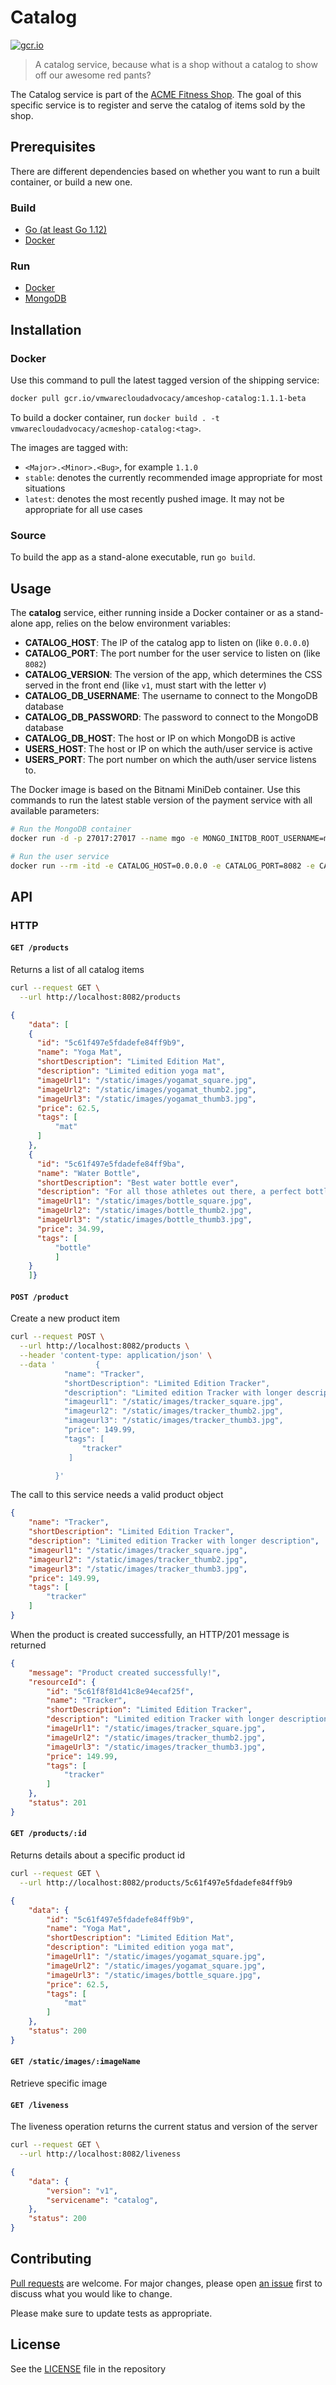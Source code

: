 # Catalog

[![gcr.io](https://img.shields.io/badge/gcr.io-v1.1.1--beta-orange?style=flat-square)](https://console.cloud.google.com/gcr/images/vmwarecloudadvocacy/GLOBAL/amceshop-catalog@sha256:de12574a7e9d62fe9e3f466a6687d78428f50c5143b49b7485947101858c2ae3/details?tab=info)

> A catalog service, because what is a shop without a catalog to show off our awesome red pants?

The Catalog service is part of the [ACME Fitness Shop](https://github.com/vmwarecloudadvocacy/acme_fitness_demo). The goal of this specific service is to register and serve the catalog of items sold by the shop.

## Prerequisites

There are different dependencies based on whether you want to run a built container, or build a new one.

### Build

* [Go (at least Go 1.12)](https://golang.org/dl/)
* [Docker](https://www.docker.com/docker-community)

### Run

* [Docker](https://www.docker.com/docker-community)
* [MongoDB](https://hub.docker.com/r/bitnami/mongodb)

## Installation

### Docker

Use this command to pull the latest tagged version of the shipping service:

```bash
docker pull gcr.io/vmwarecloudadvocacy/amceshop-catalog:1.1.1-beta
```

To build a docker container, run `docker build . -t vmwarecloudadvocacy/acmeshop-catalog:<tag>`.

The images are tagged with:

* `<Major>.<Minor>.<Bug>`, for example `1.1.0`
* `stable`: denotes the currently recommended image appropriate for most situations
* `latest`: denotes the most recently pushed image. It may not be appropriate for all use cases

### Source

To build the app as a stand-alone executable, run `go build`.

## Usage

The **catalog** service, either running inside a Docker container or as a stand-alone app, relies on the below environment variables:

* **CATALOG_HOST**: The IP of the catalog app to listen on (like `0.0.0.0`)
* **CATALOG_PORT**: The port number for the user service to listen on (like `8082`)
* **CATALOG_VERSION**: The version of the app, which determines the CSS served in the front end (like `v1`, must start with the letter _v_)
* **CATALOG_DB_USERNAME**: The username to connect to the MongoDB database
* **CATALOG_DB_PASSWORD**: The password to connect to the MongoDB database
* **CATALOG_DB_HOST**: The host or IP on which MongoDB is active
* **USERS_HOST**: The host or IP on which the auth/user service is active
* **USERS_PORT**: The port number on which the auth/user service listens to.

The Docker image is based on the Bitnami MiniDeb container. Use this commands to run the latest stable version of the payment service with all available parameters:

```bash
# Run the MongoDB container
docker run -d -p 27017:27017 --name mgo -e MONGO_INITDB_ROOT_USERNAME=mongoadmin -e MONGO_INITDB_ROOT_PASSWORD=secret -e MONGO_INITDB_DATABASE=acmefit gcr.io/vmwarecloudadvocacy/acmeshop-catalog-db

# Run the user service
docker run --rm -itd -e CATALOG_HOST=0.0.0.0 -e CATALOG_PORT=8082 -e CATALOG_VERSION=v1 -e CATALOG_DB_USERNAME=mongoadmin -e CATALOG_DB_PASSWORD=secret -e CATALOG_DB_HOST=0.0.0.0 -p 8082:8082 gcr.io/vmwarecloudadvocacy/acmeshop-catalog:1.2.0
```

## API

### HTTP

#### `GET /products`

Returns a list of all catalog items

```bash
curl --request GET \
  --url http://localhost:8082/products
```

```json
{
    "data": [
    {
      "id": "5c61f497e5fdadefe84ff9b9",
      "name": "Yoga Mat",
      "shortDescription": "Limited Edition Mat",
      "description": "Limited edition yoga mat",
      "imageUrl1": "/static/images/yogamat_square.jpg",
      "imageUrl2": "/static/images/yogamat_thumb2.jpg",
      "imageUrl3": "/static/images/yogamat_thumb3.jpg",
      "price": 62.5,
      "tags": [
          "mat"
      ]
    },
    {
      "id": "5c61f497e5fdadefe84ff9ba",
      "name": "Water Bottle",
      "shortDescription": "Best water bottle ever",
      "description": "For all those athletes out there, a perfect bottle to enrich you",
      "imageUrl1": "/static/images/bottle_square.jpg",
      "imageUrl2": "/static/images/bottle_thumb2.jpg",
      "imageUrl3": "/static/images/bottle_thumb3.jpg",
      "price": 34.99,
      "tags": [
          "bottle"
          ]
    }
    ]}
```

#### `POST /product`

Create a new product item

```bash
curl --request POST \
  --url http://localhost:8082/products \
  --header 'content-type: application/json' \
  --data '         {
            "name": "Tracker",
            "shortDescription": "Limited Edition Tracker",
            "description": "Limited edition Tracker with longer description",
            "imageurl1": "/static/images/tracker_square.jpg",
            "imageurl2": "/static/images/tracker_thumb2.jpg",
            "imageurl3": "/static/images/tracker_thumb3.jpg",
            "price": 149.99,
            "tags": [
                "tracker"
             ]

          }'
```

The call to this service needs a valid product object

```json
{
    "name": "Tracker",
    "shortDescription": "Limited Edition Tracker",
    "description": "Limited edition Tracker with longer description",
    "imageurl1": "/static/images/tracker_square.jpg",
    "imageurl2": "/static/images/tracker_thumb2.jpg",
    "imageurl3": "/static/images/tracker_thumb3.jpg",
    "price": 149.99,
    "tags": [
        "tracker"
    ]
}
```

When the product is created successfully, an HTTP/201 message is returned

```json
{
    "message": "Product created successfully!",
    "resourceId": {
        "id": "5c61f8f81d41c8e94ecaf25f",
        "name": "Tracker",
        "shortDescription": "Limited Edition Tracker",
        "description": "Limited edition Tracker with longer description",
        "imageUrl1": "/static/images/tracker_square.jpg",
        "imageUrl2": "/static/images/tracker_thumb2.jpg",
        "imageUrl3": "/static/images/tracker_thumb3.jpg",
        "price": 149.99,
        "tags": [
            "tracker"
        ]
    },
    "status": 201
}
```

#### `GET /products/:id`

Returns details about a specific product id

```bash
curl --request GET \
  --url http://localhost:8082/products/5c61f497e5fdadefe84ff9b9
```

```json
{
    "data": {
        "id": "5c61f497e5fdadefe84ff9b9",
        "name": "Yoga Mat",
        "shortDescription": "Limited Edition Mat",
        "description": "Limited edition yoga mat",
        "imageUrl1": "/static/images/yogamat_square.jpg",
        "imageUrl2": "/static/images/yogamat_square.jpg",
        "imageUrl3": "/static/images/bottle_square.jpg",
        "price": 62.5,
        "tags": [
            "mat"
        ]
    },
    "status": 200
}
```

#### `GET /static/images/:imageName`

Retrieve specific image
  
#### `GET /liveness`

The liveness operation returns the current status and version of the server

```bash
curl --request GET \
  --url http://localhost:8082/liveness
```

```json
{
    "data": {
        "version": "v1",
        "servicename": "catalog",
    },
    "status": 200
}
```

## Contributing

[Pull requests](https://github.com/vmwarecloudadvocacy/catalogsvc/pulls) are welcome. For major changes, please open [an issue](https://github.com/vmwarecloudadvocacy/catalogsvc/issues) first to discuss what you would like to change.

Please make sure to update tests as appropriate.

## License

See the [LICENSE](./LICENSE) file in the repository
